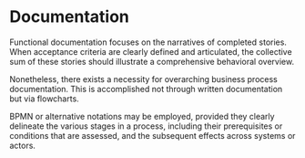 # Documentation

Functional documentation focuses on the narratives of completed stories. When acceptance criteria are clearly defined and articulated, the collective sum of these stories should illustrate a comprehensive behavioral overview.&#x20;

Nonetheless, there exists a necessity for overarching business process documentation. This is accomplished not through written documentation but via flowcharts.

BPMN or alternative notations may be employed, provided they clearly delineate the various stages in a process, including their prerequisites or conditions that are assessed, and the subsequent effects across systems or actors.
